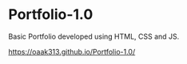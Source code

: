 # Portfolio-1.0

Basic Portfolio developed using HTML, CSS and JS.

https://oaak313.github.io/Portfolio-1.0/

